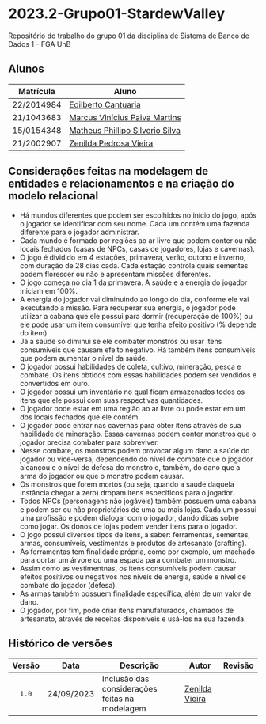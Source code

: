 # 2023.2-Grupo01-StardewValley

Repositório do trabalho do grupo 01 da disciplina de Sistema de Banco de Dados 1 - FGA UnB

## Alunos

| Matrícula  | Aluno                                                              |
| ---------- | ------------------------------------------------------------------ |
| 22/2014984 | [Edilberto Cantuaria](https://github.com/edilbertocantuaria)       |
| 21/1043683 | [Marcus Vinícius Paiva Martins](https://github.com/marcusmartinss) |
| 15/0154348 | [Matheus Phillipo Silverio Silva](https://github.com/MattSilverio) |
| 21/2002907 | [Zenilda Pedrosa Vieira](https://github.com/ZenildaVieira)         |


## Considerações feitas na modelagem de entidades e relacionamentos e na criação do modelo relacional

* Há mundos diferentes que podem ser escolhidos no início do jogo, após o jogador se identificar com seu nome. Cada um contém uma fazenda diferente para o jogador administrar.
* Cada mundo é formado por regiões ao ar livre que podem conter ou não locais fechados (casas de NPCs, casas de jogadores, lojas e cavernas).
* O jogo é dividido em 4 estações, primavera, verão, outono e inverno, com duração de 28 dias cada. Cada estação controla quais sementes podem florescer ou não e apresentam missões diferentes.
* O jogo começa no dia 1 da primavera. A saúde e a energia do jogador iniciam em 100%. 
* A energia do jogador vai diminuindo ao longo do dia, conforme ele vai executando a missão. Para recuperar sua energia, o jogador pode utilizar a cabana que ele possui para dormir (recuperação de 100%) ou ele pode usar um item consumível que tenha efeito positivo (% depende do item). 
* Já a saúde só diminui se ele combater monstros ou usar itens consumíveis que causam efeito negativo. Há também itens consumíveis que podem aumentar o nível da saúde.
* O jogador possui habilidades de coleta, cultivo, mineração, pesca e combate. Os itens obtidos com essas habilidades podem ser vendidos e convertidos em ouro. 
* O jogador possui um inventário no qual ficam armazenados todos os itens que ele possui com suas respectivas quantidades.
* O jogador pode estar em uma região ao ar livre ou pode estar em um dos locais fechados que ele contém. 
* O jogador pode entrar nas cavernas para obter itens através de sua habilidade de mineração. Essas cavernas podem conter monstros que o jogador precisa combater para sobreviver.
* Nesse combate, os monstros podem provocar algum dano a saúde do jogador ou vice-versa, dependendo do nível de combate que o jogador alcançou e o nível de defesa do monstro e, também, do dano que a arma do jogador ou que o monstro podem causar.
* Os monstros que forem mortos (ou seja, quando a saude daquela instância chegar a zero) dropam itens específicos para o jogador.
* Todos NPCs (personagens não jogáveis) também possuem uma cabana e podem ser ou não proprietários de uma ou mais lojas. Cada um possui uma profissão e podem dialogar com o jogador, dando dicas sobre como jogar. Os donos de lojas podem vender itens para o jogador.
* O jogo possui diversos tipos de itens, a saber: ferramentas, sementes, armas, consumíveis, vestimentas e produtos de artesanato (crafting).
* As ferramentas tem finalidade própria, como por exemplo, um machado para cortar um árvore ou uma espada para combater um monstro.
* Assim como as vestimentnas, os itens consumíveis podem causar efeitos positivos ou negativos nos níveis de energia, saúde e nível de combate do jogador (defesa).
* As armas também possuem finalidade específica, além de um valor de dano.
* O jogador, por fim, pode criar itens manufaturados, chamados de artesanato, através de receitas disponíveis e usá-los na sua fazenda.




## Histórico de versões

| Versão |    Data    | Descrição                 | Autor                                              | Revisão |
| :----: | :--------: | ------------------------- | -------------------------------------------------- | ------- |
| `1.0`  | 24/09/2023 | Inclusão das considerações feitas na modelagem | [Zenilda Vieira](https://github.com/ZenildaVieira) |         |